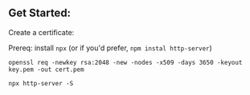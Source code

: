 ## Get Started:
Create a certificate:

Prereq: install `npx` (or if you'd prefer, `npm instal http-server`)

`openssl req -newkey rsa:2048 -new -nodes -x509 -days 3650 -keyout key.pem -out cert.pem`

`npx http-server -S`